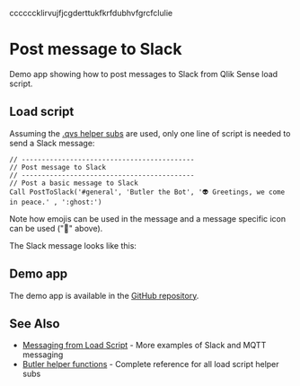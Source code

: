 ccccccklirvujfjcgderttukfkrfdubhvfgrcfclulie

# Post message to Slack

Demo app showing how to post messages to Slack from Qlik Sense load script.

## Load script

Assuming the [.qvs helper subs](/docs/reference/sense-helper-subs/) are used, only one line of script is needed to send a Slack message:

```qlik
// -------------------------------------------
// Post message to Slack
// -------------------------------------------
// Post a basic message to Slack
Call PostToSlack('#general', 'Butler the Bot', '👽 Greetings, we come in peace.' , ':ghost:')
```

Note how emojis can be used in the message and a message specific icon can be used (":ghost:" above).

The Slack message looks like this:

<ResponsiveImage
  src="/img/butler-slack-message-1.png"
  alt="Slack message created from Qlik Sense load script"
  caption="Slack message created from Qlik Sense load script"
  maxWidth="600px"
/>

## Demo app

The demo app is available in the [GitHub repository](https://github.com/ptarmiganlabs/butler/tree/master/docs/sense_apps).

## See Also

- [Messaging from Load Script](../../messaging-from-load-script) - More examples of Slack and MQTT messaging
- [Butler helper functions](/docs/reference/sense-helper-subs/) - Complete reference for all load script helper subs
